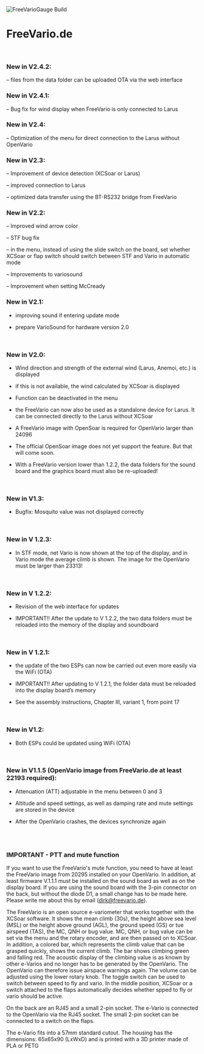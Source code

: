 ![FreeVarioGauge Build](https://github.com/freevariode/FreeVarioGauge/actions/workflows/build_FreeVarioGauge.yml/badge.svg)

# FreeVario.de
</br>

### New in V2.4.2:

– files from the data folder can be uploaded OTA via the web interface
 </br>
 
### New in V2.4.1:

– Bug fix for wind display when FreeVario is only connected to Larus
 </br>
 
### New in V2.4:

– Optimization of the menu for direct connection to the Larus without OpenVario
 </br>
 
### New in V2.3:

– Improvement of device detection (XCSoar or Larus)

– improved connection to Larus

– optimized data transfer using the BT-RS232 bridge from FreeVario
 </br>
 
### New in V2.2:

– Improved wind arrow color

– STF bug fix

– in the menu, instead of using the slide switch on the board, set whether XCSoar or flap switch should switch between STF and Vario in automatic mode

– Improvements to variosound

– Improvement when setting McCready
 </br>

### New in V2.1:

- improving sound if entering update mode

- prepare VarioSound for hardware version 2.0
 </br>
 
### New in V2.0:

- Wind direction and strength of the external wind (Larus, Anemoi, etc.) is displayed

- if this is not available, the wind calculated by XCSoar is displayed

- Function can be deactivated in the menu

- the FreeVario can now also be used as a standalone device for Larus. It can be connected directly to the Larus without XCSoar 

- A FreeVario image with OpenSoar is required for OpenVario larger than 24096

- The official OpenSoar image does not yet support the feature. But that will come soon.

- With a FreeVario version lower than 1.2.2, the data folders for the sound board and the graphics board must also be re-uploaded!
 </br>
 
### New in V1.3:
 
- Bugfix: Mosquito value was not displayed correctly
</br>

### New in V 1.2.3:

- In STF mode, net Vario is now shown at the top of the display, and in Vario mode the average climb is shown. The image for the OpenVario must be larger than 23313!
</br>

### New in V 1.2.2:

- Revision of the web interface for updates

- IMPORTANT!! After the update to V 1.2.2, the two data folders must be reloaded into the memory of the display and soundboard
</br>

### New in V 1.2.1:

- the update of the two ESPs can now be carried out even more easily via the WiFi (OTA)

- IMPORTANT!! After updating to V 1.2.1, the folder data must be reloaded into the display board’s memory

- See the assembly instructions, Chapter III, variant 1, from point 17
</br>

### New in V1.2:

- Both ESPs could be updated using WiFi (OTA)
</br>

### New in V1.1.5 (OpenVario image from FreeVario.de at least 22193 required):

- Attenuation (ATT) adjustable in the menu between 0 and 3

- Altitude and speed settings, as well as damping rate and mute settings are stored in the device

- After the OpenVario crashes, the devices synchronize again


##
</br>

### IMPORTANT - PTT and mute function

If you want to use the FreeVario's mute function, you need to have at least the FreeVario image from 20295 installed on your OpenVario. In addition, at least firmware V.1.1.1 must be installed on the sound board as well as on the display board. If you are using the sound board with the 3-pin connector on the back, but without the diode D1, a small change has to be made here. Please write me about this by email (dirk@freevario.de).

The FreeVario is an open source e-variometer that works together with the XCSoar software. It shows the mean climb (30s), 
the height above sea level (MSL) or the height above ground (AGL), the ground speed (GS) or tue airspeed (TAS), the MC, 
QNH or bug value. MC, QNH, or bug value can be set via the menu and the rotary encoder, and are then passed on 
to XCSoar. In addition, a colored bar, which represents the climb value that can be grasped quickly, shows the current climb. 
The bar shows climbing green and falling red. The acoustic display of the climbing value is as known by other e-Varios and 
no longer has to be generated by the OpenVario. The OpenVario can therefore issue airspace warnings again. The volume can be 
adjusted using the lower rotary knob. The toggle switch can be used to switch between speed to fly and vario. In the middle 
position, XCSoar or a switch attached to the flaps automatically decides whether spped to fly or vario should be active.

On the back are an RJ45 and a small 2-pin socket. The e-Vario is connected to the OpenVario via the RJ45 socket. The small 
2-pin socket can be connected to a switch on the flaps.

The e-Vario fits into a 57mm standard cutout. The housing has the dimensions: 65x65x90 (LxWxD) and is printed with a 3D 
printer made of PLA or PETG
